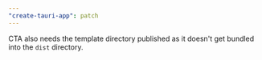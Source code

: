 ```yaml
---
"create-tauri-app": patch
---
```


CTA also needs the template directory published as it doesn't get bundled into the `dist` directory.
